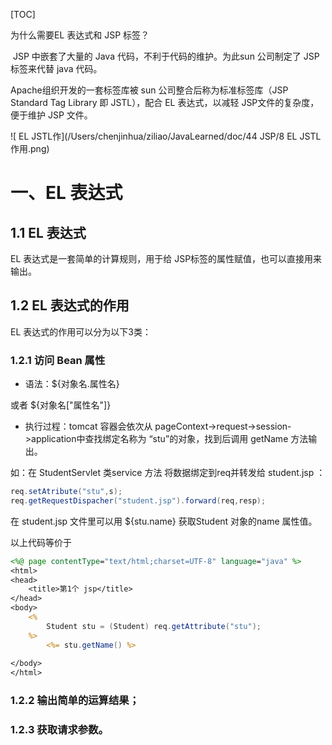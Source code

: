[TOC]

为什么需要EL 表达式和 JSP 标签？

​	JSP 中嵌套了大量的 Java 代码，不利于代码的维护。为此sun 公司制定了 JSP 标签来代替 java 代码。

Apache组织开发的一套标签库被 sun 公司整合后称为标准标签库（JSP Standard Tag Library 即 JSTL），配合 EL 表达式，以减轻 JSP文件的复杂度，便于维护 JSP 文件。

![ EL JSTL作](/Users/chenjinhua/ziliao/JavaLearned/doc/44 JSP/8 EL JSTL作用.png)

# 一、EL 表达式

## 1.1 EL 表达式

EL 表达式是一套简单的计算规则，用于给 JSP标签的属性赋值，也可以直接用来输出。

## 1.2 EL 表达式的作用

EL 表达式的作用可以分为以下3类：

### 1.2.1 访问 Bean 属性

- 语法：${对象名.属性名} 

或者 ${对象名["属性名"]}

- 执行过程：tomcat 容器会依次从 pageContext->request->session->application中查找绑定名称为 “stu”的对象，找到后调用 getName 方法输出。

如：在 StudentServlet 类service 方法 将数据绑定到req并转发给 student.jsp ：

```java
req.setAtribute("stu",s);
req.getRequestDispacher("student.jsp").forward(req,resp);
```

在 student.jsp 文件里可以用 ${stu.name} 获取Student 对象的name 属性值。

以上代码等价于

```jsp
<%@ page contentType="text/html;charset=UTF-8" language="java" %>
<html>
<head>
    <title>第1个 jsp</title>
</head>
<body>
    <% 
    	Student stu = (Student) req.getAttribute("stu"); 
    %>
    	<%= stu.getName() %>
    
</body>
</html>
```



### 1.2.2 输出简单的运算结果；

### 1.2.3 获取请求参数。





